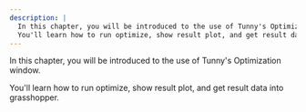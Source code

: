 ```yaml
---
description: |
  In this chapter, you will be introduced to the use of Tunny's Optimization window.
  You'll learn how to run optimize, show result plot, and get result data into grasshopper.
---
```


In this chapter, you will be introduced to the use of Tunny's Optimization window.

You'll learn how to run optimize, show result plot, and get result data into grasshopper.
